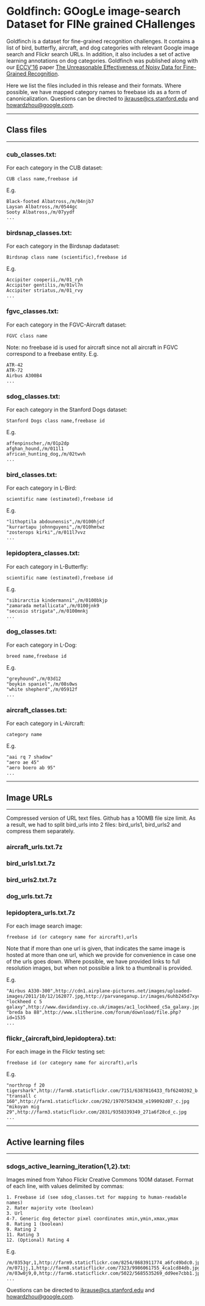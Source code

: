 # Goldfinch: GOogLe image-search Dataset for FINe grained CHallenges

Goldfinch is a dataset for fine-grained recognition challenges. It contains a list of bird, butterfly, aircraft, and dog categories with relevant Google image search and Flickr search URLs. In addition, it also includes a set of active learning annotations on dog categories. Goldfinch was published along with our [ECCV'16](http://www.eccv2016.org/) paper [The Unreasonable Effectiveness of Noisy Data for Fine-Grained Recognition](https://arxiv.org/abs/1511.06789).

Here we list the files included in this release and their formats. Where possible, we have mapped category names to freebase ids as a form of canonicalization. Questions can be directed to jkrause@cs.stanford.edu and howardzhou@google.com.

----
## Class files
----
### cub_classes.txt:
For each category in the CUB dataset:
```
CUB class name,freebase id
```
E.g.
```
Black-footed Albatross,/m/04njb7
Laysan Albatross,/m/0544gc
Sooty Albatross,/m/07yydf
...
```

### birdsnap_classes.txt:
For each category in the Birdsnap dadataset:
```
Birdsnap class name (scientific),freebase id
```
E.g.
```
Accipiter cooperii,/m/01_ryh
Accipiter gentilis,/m/01vl7n
Accipiter striatus,/m/01_rvy
...
```

### fgvc_classes.txt:
For each category in the FGVC-Aircraft dataset:
```
FGVC class name
```
Note: no freebase id is used for aircraft since not all aircraft in FGVC
correspond to a freebase entity.
E.g.
```
ATR-42
ATR-72
Airbus A300B4
...
```

### sdog_classes.txt:
For each category in the Stanford Dogs dataset:
```
Stanford Dogs class name,freebase id
```
E.g.
```
affenpinscher,/m/01p2dp
afghan_hound,/m/011l1
african_hunting_dog,/m/02twvh
...
```

### bird_classes.txt:
For each category in L-Bird:
```
scientific name (estimated),freebase id
```
E.g.
```
"lithoptila abdounensis",/m/0100hjcf
"kurrartapu johnnguyeni",/m/010hmtwz
"zosterops kirki",/m/011l7vvz
...
```

### lepidoptera_classes.txt:
For each category in L-Butterfly:
```
scientific name (estimated),freebase id
```
E.g.
```
"sibirarctia kindermanni",/m/0100bkjp
"zamarada metallicata",/m/0100jnk9
"secusio strigata",/m/0100mnkj
...
```

### dog_classes.txt:
For each category in L-Dog:
```
breed name,freebase id
```
E.g.
```
"greyhound",/m/03d12
"boykin spaniel",/m/08s0ws
"white shepherd",/m/05912f
...
```

### aircraft_classes.txt:
For each category in L-Aircraft:
```
category name
```
E.g.
```
"aai rq 7 shadow"
"aero ae 45"
"aero boero ab 95"
...
```

----
## Image URLs
----
Compressed version of URL text files. Github has a 100MB file size limit. As a
result, we had to split bird_urls into 2 files: bird_urls1, bird_urls2 and
compress them separately.
### aircraft_urls.txt.7z
### bird_urls1.txt.7z
### bird_urls2.txt.7z
### dog_urls.txt.7z
### lepidoptera_urls.txt.7z

For each image search image:
```
freebase id (or category name for aircraft),urls
```
Note that if more than one url is given, that indicates the same image is hosted
at more than one url, which we provide for convenience in case one of the urls
goes down. Where possible, we have provided links to full resolution images, but
when not possible a link to a thumbnail is provided.

E.g.
```
"Airbus A330-300",http://cdn1.airplane-pictures.net/images/uploaded-images/2011/10/12/162077.jpg,http://parvaneganup.ir/images/6uhb245d7xyce2osaol3.jpg
"lockheed c 5 galaxy",http://www.davidandivy.co.uk/images/ac1_lockheed_c5a_galaxy.jpg
"breda ba 88",http://www.slitherine.com/forum/download/file.php?id=1535
...
```

### flickr_{aircraft,bird,lepidoptera}.txt:
For each image in the Flickr testing set:
```
freebase id (or category name for aircraft),urls
```
E.g.
```
"northrop f 20 tigershark",http://farm8.staticflickr.com/7151/6387816433_fbf6240392_b.jpg
"transall c 160",http://farm1.staticflickr.com/292/19707583438_e199092d07_c.jpg
"mikoyan mig 29",http://farm3.staticflickr.com/2831/9358339349_271a6f28cd_c.jpg
...
```

----
## Active learning files
----
### sdogs_active_learning_iteration{1,2}.txt: 
Images mined from Yahoo Flickr Creative Commons 100M dataset.  Format of each
line, with values delimited by commas:
```
1. Freebase id (see sdog_classes.txt for mapping to human-readable names)
2. Rater majority vote (boolean)
3. Url
4-7. Generic dog detector pixel coordinates xmin,ymin,xmax,ymax
8. Rating 1 (boolean)
9. Rating 2
11. Rating 3
12. (Optional) Rating 4
```
E.g.
```
/m/0353qr,1,http://farm9.staticflickr.com/8254/8683911774_a6fc49bdc0.jpg,85,61,196,288,0,1,1,0
/m/071jj,1,http://farm8.staticflickr.com/7323/9986061755_4ca1cd84db.jpg,160,122,236,203,1,1,1,
/m/03w0j9,0,http://farm6.staticflickr.com/5022/5685535269_dd9ee7cbb1.jpg,69,23,473,351,0,1,0,
...
```

Questions can be directed to jkrause@cs.stanford.edu and howardzhou@google.com.
